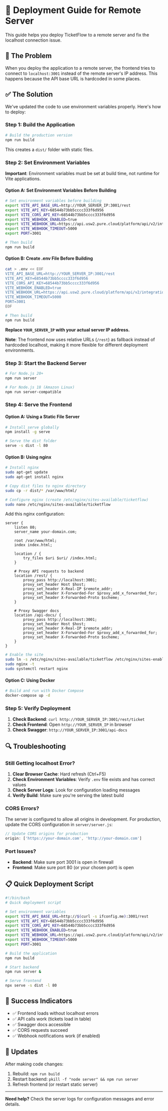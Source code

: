 # 🚀 Deployment Guide for Remote Server

This guide helps you deploy TicketFlow to a remote server and fix the localhost connection issue.

## 🔧 The Problem

When you deploy the application to a remote server, the frontend tries to connect to `localhost:3001` instead of the remote server's IP address. This happens because the API base URL is hardcoded in some places.

## ✅ The Solution

We've updated the code to use environment variables properly. Here's how to deploy:

### **Step 1: Build the Application**

```bash
# Build the production version
npm run build
```

This creates a `dist/` folder with static files.

### **Step 2: Set Environment Variables**

**Important**: Environment variables must be set at build time, not runtime for Vite applications.

#### **Option A: Set Environment Variables Before Building**
```bash
# Set environment variables before building
export VITE_API_BASE_URL=http://YOUR_SERVER_IP:3001/rest
export VITE_API_KEY=68544b73bb5cccc333f6d956
export VITE_CORS_API_KEY=68544b73bb5cccc333f6d956
export VITE_WEBHOOK_ENABLED=true
export VITE_WEBHOOK_URL=https://api.usw2.pure.cloud/platform/api/v2/integrations/webhooks/407ea6a6f17305dad5ca10c33dbd2da5433dcdfe9c7e096dc9de0bf541c5a51c501d839441a7e9f1fe42f8add4ed6c84/events
export VITE_WEBHOOK_TIMEOUT=5000
export PORT=3001

# Then build
npm run build
```

#### **Option B: Create .env File Before Building**
```bash
cat > .env << EOF
VITE_API_BASE_URL=http://YOUR_SERVER_IP:3001/rest
VITE_API_KEY=68544b73bb5cccc333f6d956
VITE_CORS_API_KEY=68544b73bb5cccc333f6d956
VITE_WEBHOOK_ENABLED=true
VITE_WEBHOOK_URL=https://api.usw2.pure.cloud/platform/api/v2/integrations/webhooks/407ea6a6f17305dad5ca10c33dbd2da5433dcdfe9c7e096dc9de0bf541c5a51c501d839441a7e9f1fe42f8add4ed6c84/events
VITE_WEBHOOK_TIMEOUT=5000
PORT=3001
EOF

# Then build
npm run build
```

**Replace `YOUR_SERVER_IP` with your actual server IP address.**

**Note**: The frontend now uses relative URLs (`/rest`) as fallback instead of hardcoded localhost, making it more flexible for different deployment environments.

### **Step 3: Start the Backend Server**

```bash
# For Node.js 20+
npm run server

# For Node.js 18 (Amazon Linux)
npm run server-compatible
```

### **Step 4: Serve the Frontend**

#### **Option A: Using a Static File Server**

```bash
# Install serve globally
npm install -g serve

# Serve the dist folder
serve -s dist -l 80
```

#### **Option B: Using nginx**

```bash
# Install nginx
sudo apt-get update
sudo apt-get install nginx

# Copy dist files to nginx directory
sudo cp -r dist/* /var/www/html/

# Configure nginx (create /etc/nginx/sites-available/ticketflow)
sudo nano /etc/nginx/sites-available/ticketflow
```

Add this nginx configuration:

```nginx
server {
    listen 80;
    server_name your-domain.com;

    root /var/www/html;
    index index.html;

    location / {
        try_files $uri $uri/ /index.html;
    }

    # Proxy API requests to backend
    location /rest/ {
        proxy_pass http://localhost:3001;
        proxy_set_header Host $host;
        proxy_set_header X-Real-IP $remote_addr;
        proxy_set_header X-Forwarded-For $proxy_add_x_forwarded_for;
        proxy_set_header X-Forwarded-Proto $scheme;
    }

    # Proxy Swagger docs
    location /api-docs/ {
        proxy_pass http://localhost:3001;
        proxy_set_header Host $host;
        proxy_set_header X-Real-IP $remote_addr;
        proxy_set_header X-Forwarded-For $proxy_add_x_forwarded_for;
        proxy_set_header X-Forwarded-Proto $scheme;
    }
}
```

```bash
# Enable the site
sudo ln -s /etc/nginx/sites-available/ticketflow /etc/nginx/sites-enabled/
sudo nginx -t
sudo systemctl restart nginx
```

#### **Option C: Using Docker**

```bash
# Build and run with Docker Compose
docker-compose up -d
```

### **Step 5: Verify Deployment**

1. **Check Backend**: `curl http://YOUR_SERVER_IP:3001/rest/ticket`
2. **Check Frontend**: Open `http://YOUR_SERVER_IP` in browser
3. **Check Swagger**: `http://YOUR_SERVER_IP:3001/api-docs`

## 🔍 Troubleshooting

### **Still Getting localhost Error?**

1. **Clear Browser Cache**: Hard refresh (Ctrl+F5)
2. **Check Environment Variables**: Verify `.env` file exists and has correct values
3. **Check Server Logs**: Look for configuration loading messages
4. **Verify Build**: Make sure you're serving the latest build

### **CORS Errors?**

The server is configured to allow all origins in development. For production, update the CORS configuration in `server/server.js`:

```javascript
// Update CORS origins for production
origin: ['https://your-domain.com', 'http://your-domain.com']
```

### **Port Issues?**

- **Backend**: Make sure port 3001 is open in firewall
- **Frontend**: Make sure port 80 (or your chosen port) is open

## 📋 Quick Deployment Script

```bash
#!/bin/bash
# Quick deployment script

# Set environment variables
export VITE_API_BASE_URL=http://$(curl -s ifconfig.me):3001/rest
export VITE_API_KEY=68544b73bb5cccc333f6d956
export VITE_CORS_API_KEY=68544b73bb5cccc333f6d956
export VITE_WEBHOOK_ENABLED=true
export VITE_WEBHOOK_URL=https://api.usw2.pure.cloud/platform/api/v2/integrations/webhooks/407ea6a6f17305dad5ca10c33dbd2da5433dcdfe9c7e096dc9de0bf541c5a51c501d839441a7e9f1fe42f8add4ed6c84/events
export VITE_WEBHOOK_TIMEOUT=5000
export PORT=3001

# Build the application
npm run build

# Start backend
npm run server &

# Serve frontend
npx serve -s dist -l 80
```

## 🎯 Success Indicators

- ✅ Frontend loads without localhost errors
- ✅ API calls work (tickets load in table)
- ✅ Swagger docs accessible
- ✅ CORS requests succeed
- ✅ Webhook notifications work (if enabled)

## 🔄 Updates

After making code changes:

1. Rebuild: `npm run build`
2. Restart backend: `pkill -f "node server" && npm run server`
3. Refresh frontend (or restart static server)

---

**Need help?** Check the server logs for configuration messages and error details. 